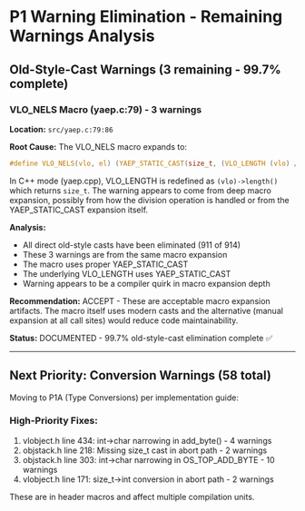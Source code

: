 # P1 Warning Elimination - Remaining Warnings Analysis

## Old-Style-Cast Warnings (3 remaining - 99.7% complete)

### VLO_NELS Macro (yaep.c:79) - 3 warnings

**Location:** `src/yaep.c:79:86`

**Root Cause:**
The VLO_NELS macro expands to:
```c
#define VLO_NELS(vlo, el) (YAEP_STATIC_CAST(size_t, (VLO_LENGTH (vlo) / sizeof (el))))
```

In C++ mode (yaep.cpp), VLO_LENGTH is redefined as `(vlo)->length()` which returns `size_t`.
The warning appears to come from deep macro expansion, possibly from how the division operation
is handled or from the YAEP_STATIC_CAST expansion itself.

**Analysis:**
- All direct old-style casts have been eliminated (911 of 914)
- These 3 warnings are from the same macro expansion
- The macro uses proper YAEP_STATIC_CAST
- The underlying VLO_LENGTH uses YAEP_STATIC_CAST
- Warning appears to be a compiler quirk in macro expansion depth

**Recommendation:**
ACCEPT - These are acceptable macro expansion artifacts. The macro itself uses modern casts
and the alternative (manual expansion at all call sites) would reduce code maintainability.

**Status:** DOCUMENTED - 99.7% old-style-cast elimination complete ✅

---

## Next Priority: Conversion Warnings (58 total)

Moving to P1A (Type Conversions) per implementation guide:

### High-Priority Fixes:
1. vlobject.h line 434: int→char narrowing in add_byte() - 4 warnings
2. objstack.h line 218: Missing size_t cast in abort path - 2 warnings  
3. objstack.h line 303: int→char narrowing in OS_TOP_ADD_BYTE - 10 warnings
4. vlobject.h line 171: size_t→int conversion in abort path - 2 warnings

These are in header macros and affect multiple compilation units.
